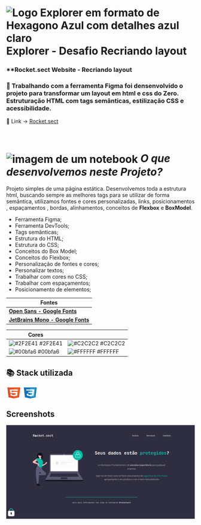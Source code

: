 # <img src="https://imgur.com/X4HdxWx.png"  width="50px" align="center" alt="Logo Explorer em formato de Hexagono Azul com detalhes azul claro"> Explorer - Desafio Recriando layout

### ****Rocket.sect Website - Recriando layout**


### 📌 Trabalhando com a ferramenta Figma foi densenvolvido o projeto para transformar um layout em html e css do Zero. Estruturação HTML com tags semânticas, estilização CSS e acessibilidade.

🔗 Link -> <a href="https://rodrigoluigi.github.io/LP-Rocket.sect/" target="_blank">Rocket.sect</a>
# <br><img src="https://imgur.com/VhTBbHg.png" alt="imagem de um notebook" align="center" width="30px"> _**O que desenvolvemos neste Projeto?**_

Projeto simples de uma página estática. Desenvolvemos toda a estrutura html, buscando sempre as melhores tags para se utilizar de forma semântica, utilizamos fontes e cores personalizadas, links, posicionamentos , espaçamentos , bordas, alinhamentos, conceitos de **Flexbox** e **BoxModel**.


- Ferramenta Figma;
- Ferramenta DevTools;
- Tags semânticas;
- Estrutura do HTML;
- Estrutura do CSS;
- Conceitos do Box Model;
- Conceitos do Flexbox;
- Personalização de fontes e cores;
- Personalizar textos;
- Trabalhar com cores no CSS;
- Trabalhar com espaçamentos;
- Posicionamento de elementos;



| **Fontes** |
| ----------------- | 
| **[Open Sans - Google Fonts](https://fonts.google.com/specimen/Open+Sans?query=open+sans)** |
| **[JetBrains Mono - Google Fonts](https://fonts.google.com/specimen/JetBrains+Mono?query=Jet)** |
    


  | **Cores**               |                                                 |
| ----------------- | ---------------------------------------------------------------- |
| ![#2F2E41](https://via.placeholder.com/10/2F2E41?text=+) #2F2E41       | ![#C2C2C2](https://via.placeholder.com/10/C2C2C2?text=+) #C2C2C2 |
| ![#00bfa6](https://via.placeholder.com/10/00bfa6?text=+) #00bfa6       | ![#FFFFFF](https://via.placeholder.com/10/FFFFFF?text=+) #FFFFFF |


## 📚 Stack utilizada

<div style="display: inline-block">
  <img align="center" alt="Logo HTML5" height="30" width="40" src="https://raw.githubusercontent.com/devicons/devicon/master/icons/html5/html5-original.svg">
  <img align="center" alt="Logo CSS3" height="30" width="40" src="https://raw.githubusercontent.com/devicons/devicon/master/icons/css3/css3-original.svg">
</div>  


## Screenshots

<img src="./images/rocketsect.png">


